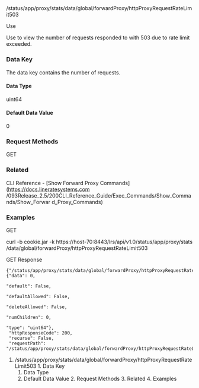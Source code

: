 ##
/status/app/proxy/stats/data/global/forwardProxy/httpProxyRequestRateLimit503

Use

Use to view the number of requests responded to with 503 due to rate limit
exceeded.

### Data Key

The data key contains the number of requests.

#### Data Type

uint64

#### Default Data Value

0

### Request Methods

GET

### Related

CLI Reference - [Show Forward Proxy Commands](https://docs.lineratesystems.com
/093Release_2.5/200CLI_Reference_Guide/Exec_Commands/Show_Commands/Show_Forwar
d_Proxy_Commands)

### Examples

GET

curl -b cookie.jar -k https://host-70:8443/lrs/api/v1.0/status/app/proxy/stats
/data/global/forwardProxy/httpProxyRequestRateLimit503

GET Response

    
    {"/status/app/proxy/stats/data/global/forwardProxy/httpProxyRequestRateLimit503": {"data": 0,
                                                                                        "default": False,
                                                                                        "defaultAllowed": False,
                                                                                        "deleteAllowed": False,
                                                                                        "numChildren": 0,
                                                                                        "type": "uint64"},
     "httpResponseCode": 200,
     "recurse": False,
     "requestPath": "/status/app/proxy/stats/data/global/forwardProxy/httpProxyRequestRateLimit503"}
    

  1. /status/app/proxy/stats/data/global/forwardProxy/httpProxyRequestRateLimit503
    1. Data Key
      1. Data Type
      2. Default Data Value
    2. Request Methods
    3. Related
    4. Examples

